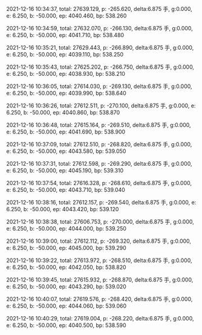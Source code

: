 2021-12-16 10:34:37, total: 27639.129, p: -265.620, delta:6.875 手, g:0.000, e: 6.250, b: -50.000, ep: 4040.460, bp: 538.260

2021-12-16 10:34:59, total: 27632.070, p: -266.130, delta:6.875 手, g:0.000, e: 6.250, b: -50.000, ep: 4041.710, bp: 538.480

2021-12-16 10:35:21, total: 27629.443, p: -266.890, delta:6.875 手, g:0.000, e: 6.250, b: -50.000, ep: 4039.110, bp: 538.250

2021-12-16 10:35:43, total: 27625.202, p: -266.750, delta:6.875 手, g:0.000, e: 6.250, b: -50.000, ep: 4038.930, bp: 538.210

2021-12-16 10:36:05, total: 27614.030, p: -269.130, delta:6.875 手, g:0.000, e: 6.250, b: -50.000, ep: 4039.990, bp: 538.640

2021-12-16 10:36:26, total: 27612.511, p: -270.100, delta:6.875 手, g:0.000, e: 6.250, b: -50.000, ep: 4040.860, bp: 538.870

2021-12-16 10:36:48, total: 27615.164, p: -269.510, delta:6.875 手, g:0.000, e: 6.250, b: -50.000, ep: 4041.690, bp: 538.900

2021-12-16 10:37:09, total: 27612.510, p: -268.820, delta:6.875 手, g:0.000, e: 6.250, b: -50.000, ep: 4043.580, bp: 539.050

2021-12-16 10:37:31, total: 27612.598, p: -269.290, delta:6.875 手, g:0.000, e: 6.250, b: -50.000, ep: 4045.190, bp: 539.310

2021-12-16 10:37:54, total: 27616.328, p: -268.610, delta:6.875 手, g:0.000, e: 6.250, b: -50.000, ep: 4043.710, bp: 539.040

2021-12-16 10:38:16, total: 27612.157, p: -269.540, delta:6.875 手, g:0.000, e: 6.250, b: -50.000, ep: 4043.420, bp: 539.120

2021-12-16 10:38:38, total: 27606.753, p: -270.000, delta:6.875 手, g:0.000, e: 6.250, b: -50.000, ep: 4044.000, bp: 539.250

2021-12-16 10:39:00, total: 27612.112, p: -269.320, delta:6.875 手, g:0.000, e: 6.250, b: -50.000, ep: 4045.000, bp: 539.290

2021-12-16 10:39:22, total: 27613.972, p: -268.510, delta:6.875 手, g:0.000, e: 6.250, b: -50.000, ep: 4042.050, bp: 538.820

2021-12-16 10:39:45, total: 27615.932, p: -268.870, delta:6.875 手, g:0.000, e: 6.250, b: -50.000, ep: 4043.290, bp: 539.020

2021-12-16 10:40:07, total: 27619.576, p: -268.420, delta:6.875 手, g:0.000, e: 6.250, b: -50.000, ep: 4044.060, bp: 539.060

2021-12-16 10:40:29, total: 27619.004, p: -268.220, delta:6.875 手, g:0.000, e: 6.250, b: -50.000, ep: 4040.500, bp: 538.590